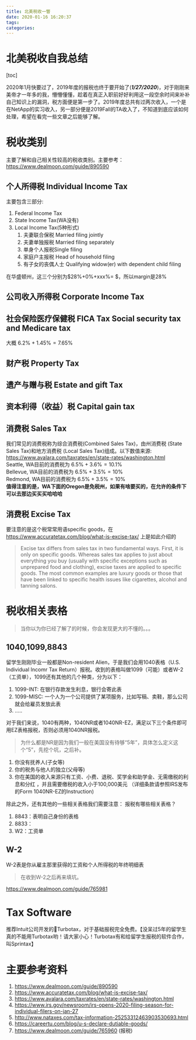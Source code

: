 ```yaml
---
title: 北美税收一瞥
date: 2020-01-16 16:20:37
tags:
categories:
---
```


# 北美税收自我总结

[toc]


2020年1月快要过了，2019年度的报税也终于要开始了(***1/27/2020***)，对于刚刚来美帝才一年多的我，懵懵懂懂，趁着在真正入职前好好利用这一段空余时间来补补自己知识上的漏洞，税方面便是第一步了。2019年度总共有过两次收入，一个是在NetApp的实习收入，另一部分便是2019Fall的TA收入了，不知道到底应该如何处理，希望在看完一些文章之后能够了解。

# 税收类别
主要了解和自己相关性较高的税收类别。主要参考： https://www.dealmoon.com/guide/890590
## 个人所得税 Individual Income Tax
主要包含三部分:
1. Federal Income Tax
2. State Income Tax(WA没有)
3. Local Income Tax(5种形式)
   1. 夫妻联合保税 Married filing jointly
   2. 夫妻单独报税 Married filing separately
   3. 单身个人报税Single filing
   4. 家庭户主报税 Head of household filing
   5. 有子女的丧偶人士 Qualifying widow(er) with dependent child filing

在华盛顿州，这三个分别为$28\%+0\%+xxx%= $，所以margin是28%

## 公司收入所得税 Corporate Income Tax

## 社会保险医疗保健税 FICA Tax Social security tax and Medicare tax
大概 $6.2\%+1.45\%=7.65\%$

## 财产税 Property Tax

## 遗产与赠与税 Estate and gift Tax

## 资本利得（收益）税 Capital gain tax

## 消费税 Sales Tax
我们常见的消费税称为综合消费税(Combined Sales Tax)，由州消费税 (State Sales Tax)和地方消费税 (Local Sales Tax)组成。以下数值来源: https://www.avalara.com/taxrates/en/state-rates/washington.html  
Seattle, WA目前的消费税为 $6.5\% + 3.6\% = 10.1\%$  
Bellevue, WA目前的消费税为 $6.5\% + 3.5\% = 10\%$  
Redmond, WA目前的消费税为 $6.5\% + 3.5\% = 10\%$    
**值得注意的是，WA下面的Oregon是免税州，如果有啥要买的，在允许的条件下可以去那边买买买哈哈哈**

## 消费税 Excise Tax
要注意的是这个税常常用语specific goods，在 https://www.accuratetax.com/blog/what-is-excise-tax/ 上是如此介绍的
> Excise tax differs from sales tax in two fundamental ways. First, it is only on specific goods. Whereas sales tax applies to just about everything you buy (usually with specific exceptions such as unprepared food and clothing), excise taxes are applied to specific goods. The most common examples are luxury goods or those that have been linked to specific health issues like cigarettes, alcohol and tanning salons.

# 税收相关表格
> 当你以为你已经了解了的时候，你会发现更大的不懂的。。。

## 1040,1099,8843
留学生刚刚毕业一般都是Non-resident Alien，于是我们会用1040表格（U.S. Individual Incomr Tax Return）报税。收到的表格叫做1099（可能）或者W-2（工资单），1099还有其他的几个种类，分为以下：  
1. 1099-INT: 在银行存款发生利息，银行会寄此表
2. 1099-MISC: 一个人为一个公司提供了某项服务，比如写稿、卖鞋，那么公司就会给雇员发放此表
3. .....
   

对于我们来说，1040有两种，1040NR或者1040NR-EZ，满足以下三个条件即可用EZ表格报税，否则必须用1040NR报税。
> 为什么都是NR是因为我们一般在美国没有待够“5年”，具体怎么定义这个“5”，先挖个坑，之后补。
1. 你没有抚养人(子女等)
2. 你的税务与他人的独立(父母等)
3. 你在美国的收入来源只有工资、小费、退税、奖学金和助学金、无需缴税的利息和分红 ，并且需要缴税的收入小于100,000美元 （详细条款请参照IRS发布的Form 1040NR-EZ的Instruction)

除此之外，还有其他的一些相关表格我们需要注意：
报税有哪些相关表格？
1. 8843：表明自己身份的表格
2. 8833：
3. W2：工资单

## W-2
W-2表是你从雇主那里获得的工资和个人所得税的年终明细表
> 在收到W-2之后再来填坑。

https://www.dealmoon.com/guide/765981

# Tax Software
推荐Intuit公司开发的Turbotax，对于基础报税完全免费。【没呆过5年的留学生真的不能用Turbotax哟！请大家小心！Turbotax有和给留学生报税的软件合作，叫Sprintax】

# 主要参考资料
1. https://www.dealmoon.com/guide/890590
2. https://www.accuratetax.com/blog/what-is-excise-tax/
3. https://www.avalara.com/taxrates/en/state-rates/washington.html  
4. https://www.irs.gov/newsroom/irs-opens-2020-filing-season-for-individual-filers-on-jan-27
5. http://www.nataxes.com/tax-information-25253312463903530693.html
6. https://careertu.com/blog/u-s-declare-dutiable-goods/
7. https://www.dealmoon.com/guide/765960 (报税)